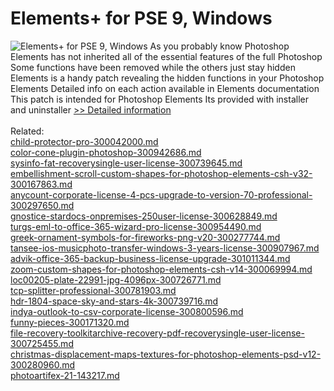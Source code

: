 # Elements+ for PSE 9, Windows
![Elements+ for PSE 9, Windows](https://mycommerce.akamaized.net/api/pimages/P300418755/BIG/300418755.GIF)
As you probably know Photoshop Elements has not inherited all of the essential features of the full Photoshop Some functions have been removed while the others just stay hidden Elements is a handy patch revealing the hidden functions in your Photoshop Elements Detailed info on each action available in Elements documentation
This patch is intended for Photoshop Elements Its provided with installer and uninstaller
[>> Detailed information](https://secure.shareit.com/shareit/product.html?productid=300418755&affiliateid=200057808)<br/><br/>Related:
<br />[child-protector-pro-300042000.md](https://github.com/downloadplanet/downloadplanet/blob/main/child-protector-pro-300042000.md)<br />[color-cone-plugin-photoshop-300942686.md](https://github.com/downloadplanet/downloadplanet/blob/main/color-cone-plugin-photoshop-300942686.md)<br />[sysinfo-fat-recoverysingle-user-license-300739645.md](https://github.com/downloadplanet/downloadplanet/blob/main/sysinfo-fat-recoverysingle-user-license-300739645.md)<br />[embellishment-scroll-custom-shapes-for-photoshop-elements-csh-v32-300167863.md](https://github.com/downloadplanet/downloadplanet/blob/main/embellishment-scroll-custom-shapes-for-photoshop-elements-csh-v32-300167863.md)<br />[anycount-corporate-license-4-pcs-upgrade-to-version-70-professional-300297650.md](https://github.com/downloadplanet/downloadplanet/blob/main/anycount-corporate-license-4-pcs-upgrade-to-version-70-professional-300297650.md)<br />[gnostice-stardocs-onpremises-250user-license-300628849.md](https://github.com/downloadplanet/downloadplanet/blob/main/gnostice-stardocs-onpremises-250user-license-300628849.md)<br />[turgs-eml-to-office-365-wizard-pro-license-300954490.md](https://github.com/downloadplanet/downloadplanet/blob/main/turgs-eml-to-office-365-wizard-pro-license-300954490.md)<br />[greek-ornament-symbols-for-fireworks-png-v20-300277744.md](https://github.com/downloadplanet/downloadplanet/blob/main/greek-ornament-symbols-for-fireworks-png-v20-300277744.md)<br />[tansee-ios-musicphoto-transfer-windows-3-years-license-300907967.md](https://github.com/downloadplanet/downloadplanet/blob/main/tansee-ios-musicphoto-transfer-windows-3-years-license-300907967.md)<br />[advik-office-365-backup-business-license-upgrade-301011344.md](https://github.com/downloadplanet/downloadplanet/blob/main/advik-office-365-backup-business-license-upgrade-301011344.md)<br />[zoom-custom-shapes-for-photoshop-elements-csh-v14-300069994.md](https://github.com/downloadplanet/downloadplanet/blob/main/zoom-custom-shapes-for-photoshop-elements-csh-v14-300069994.md)<br />[loc00205-plate-22991-jpg-4096px-300726771.md](https://github.com/downloadplanet/downloadplanet/blob/main/loc00205-plate-22991-jpg-4096px-300726771.md)<br />[tcp-splitter-professional-300781903.md](https://github.com/downloadplanet/downloadplanet/blob/main/tcp-splitter-professional-300781903.md)<br />[hdr-1804-space-sky-and-stars-4k-300739716.md](https://github.com/downloadplanet/downloadplanet/blob/main/hdr-1804-space-sky-and-stars-4k-300739716.md)<br />[indya-outlook-to-csv-corporate-license-300800596.md](https://github.com/downloadplanet/downloadplanet/blob/main/indya-outlook-to-csv-corporate-license-300800596.md)<br />[funny-pieces-300171320.md](https://github.com/downloadplanet/downloadplanet/blob/main/funny-pieces-300171320.md)<br />[file-recovery-toolkitarchive-recovery-pdf-recoverysingle-user-license-300725455.md](https://github.com/downloadplanet/downloadplanet/blob/main/file-recovery-toolkitarchive-recovery-pdf-recoverysingle-user-license-300725455.md)<br />[christmas-displacement-maps-textures-for-photoshop-elements-psd-v12-300280960.md](https://github.com/downloadplanet/downloadplanet/blob/main/christmas-displacement-maps-textures-for-photoshop-elements-psd-v12-300280960.md)<br />[photoartifex-21-143217.md](https://github.com/downloadplanet/downloadplanet/blob/main/photoartifex-21-143217.md)